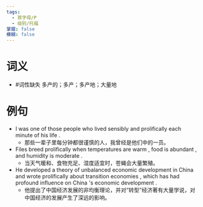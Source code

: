 ```yaml
---
tags:
  - 首字母/P
  - 级别/托福
掌握: false
模糊: false
---
```

# 词义
- #词性缺失 多产的；多产；多产地；大量地
# 例句
- I was one of those people who lived sensibly and prolifically each minute of his life .
	- 那些一辈子里每分钟都很谨慎的人，我曾经是他们中的一员。
- Files breed prolifically when temperatures are warm , food is abundant , and humidity is moderate .
	- 当天气暖和、食物充足、湿度适宜时，苍蝇会大量繁殖。
- He developed a theory of unbalanced economic development in China and wrote prolifically about transition economies , which has had profound influence on China 's economic development .
	- 他提出了中国经济发展的非均衡理论，并对“转型”经济著有大量学说，对中国经济的发展产生了深远的影响。

